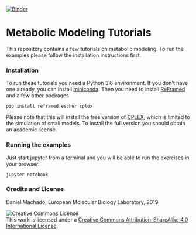 [![Binder](https://mybinder.org/badge_logo.svg)](https://mybinder.org/v2/gh/cdanielmachado/tutorials/master)


# Metabolic Modeling Tutorials

This repository contains a few tutorials on metabolic modeling. To run the examples please follow the installation instructions first.

### Installation

To run these tutorials you need a Python 3.6 environment. If you don't have one already, you can install [miniconda](https://conda.io/miniconda.html). Then you need to install [ReFramed](http://reframed.readthedocs.io) and a few other packages.

```
pip install reframed escher cplex
```

Please note that this will install the free version of [CPLEX](https://www.ibm.com/analytics/cplex-optimizer), which is limited to the simulation of small models. To install the full version you should obtain an academic license.

### Running the examples

Just start jupyter from a terminal and you will be able to run the exercises in your browser.

```
jupyter notebook
```

### Credits and License

Daniel Machado, European Molecular Biology Laboratory, 2019

<a rel="license" href="http://creativecommons.org/licenses/by-sa/4.0/"><img alt="Creative Commons License" style="border-width:0" src="https://i.creativecommons.org/l/by-sa/4.0/88x31.png" /></a><br />This work is licensed under a <a rel="license" href="http://creativecommons.org/licenses/by-sa/4.0/">Creative Commons Attribution-ShareAlike 4.0 International License</a>.